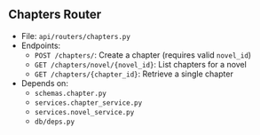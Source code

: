 ## Chapters Router

- File: `api/routers/chapters.py`
- Endpoints:
  - `POST /chapters/`: Create a chapter (requires valid `novel_id`)
  - `GET /chapters/novel/{novel_id}`: List chapters for a novel
  - `GET /chapters/{chapter_id}`: Retrieve a single chapter
- Depends on:
  - `schemas.chapter.py`
  - `services.chapter_service.py`
  - `services.novel_service.py`
  - `db/deps.py`
